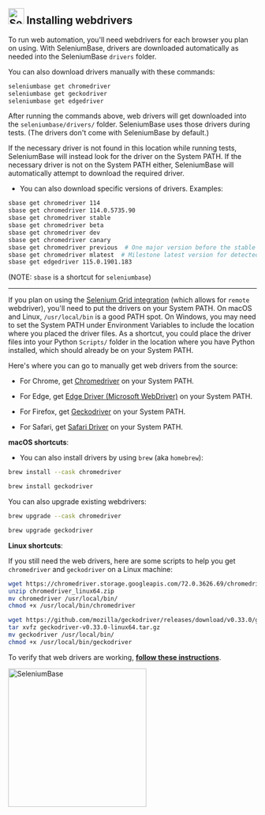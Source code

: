 <!-- SeleniumBase Docs -->

## [<img src="https://seleniumbase.github.io/img/logo6.png" title="SeleniumBase" width="32">](https://github.com/seleniumbase/SeleniumBase/) Installing webdrivers

To run web automation, you'll need webdrivers for each browser you plan on using.  With SeleniumBase, drivers are downloaded automatically as needed into the SeleniumBase ``drivers`` folder.

You can also download drivers manually with these commands:

```bash
seleniumbase get chromedriver
seleniumbase get geckodriver
seleniumbase get edgedriver
```

After running the commands above, web drivers will get downloaded into the ``seleniumbase/drivers/`` folder. SeleniumBase uses those drivers during tests. (The drivers don't come with SeleniumBase by default.)

If the necessary driver is not found in this location while running tests, SeleniumBase will instead look for the driver on the System PATH. If the necessary driver is not on the System PATH either, SeleniumBase will automatically attempt to download the required driver.

* You can also download specific versions of drivers. Examples:

```bash
sbase get chromedriver 114
sbase get chromedriver 114.0.5735.90
sbase get chromedriver stable
sbase get chromedriver beta
sbase get chromedriver dev
sbase get chromedriver canary
sbase get chromedriver previous  # One major version before the stable version
sbase get chromedriver mlatest  # Milestone latest version for detected browser
sbase get edgedriver 115.0.1901.183
```

(NOTE: ``sbase`` is a shortcut for ``seleniumbase``)

--------

If you plan on using the [Selenium Grid integration](https://github.com/seleniumbase/SeleniumBase/blob/master/seleniumbase/utilities/selenium_grid/ReadMe.md) (which allows for ``remote`` webdriver), you'll need to put the drivers on your System PATH. On macOS and Linux, ``/usr/local/bin`` is a good PATH spot. On Windows, you may need to set the System PATH under Environment Variables to include the location where you placed the driver files. As a shortcut, you could place the driver files into your Python ``Scripts/`` folder in the location where you have Python installed, which should already be on your System PATH.

Here's where you can go to manually get web drivers from the source:

* For Chrome, get [Chromedriver](https://sites.google.com/a/chromium.org/chromedriver/downloads) on your System PATH.

* For Edge, get [Edge Driver (Microsoft WebDriver)](https://developer.microsoft.com/en-us/microsoft-edge/tools/webdriver/) on your System PATH.

* For Firefox, get [Geckodriver](https://github.com/mozilla/geckodriver/releases) on your System PATH.

* For Safari, get [Safari Driver](https://github.com/seleniumbase/SeleniumBase/blob/master/help_docs/using_safari_driver.md) on your System PATH.

**macOS shortcuts**:

* You can also install drivers by using ``brew`` (aka ``homebrew``):

```bash
brew install --cask chromedriver

brew install geckodriver
```

You can also upgrade existing webdrivers:

```bash
brew upgrade --cask chromedriver

brew upgrade geckodriver
```

**Linux shortcuts**:

If you still need the web drivers, here are some scripts to help you get ``chromedriver`` and ``geckodriver`` on a Linux machine:

```bash
wget https://chromedriver.storage.googleapis.com/72.0.3626.69/chromedriver_linux64.zip
unzip chromedriver_linux64.zip
mv chromedriver /usr/local/bin/
chmod +x /usr/local/bin/chromedriver
```

```bash
wget https://github.com/mozilla/geckodriver/releases/download/v0.33.0/geckodriver-v0.33.0-linux64.tar.gz
tar xvfz geckodriver-v0.33.0-linux64.tar.gz
mv geckodriver /usr/local/bin/
chmod +x /usr/local/bin/geckodriver
```

To verify that web drivers are working, **[follow these instructions](https://github.com/seleniumbase/SeleniumBase/blob/master/help_docs/verify_webdriver.md)**.

[<img src="https://seleniumbase.github.io/cdn/img/sb_logo_b.png" title="SeleniumBase" width="280">](https://github.com/seleniumbase/SeleniumBase)
